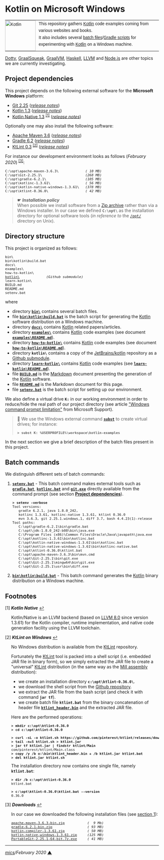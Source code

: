 # <span id="top">Kotlin on Microsoft Windows</span>

<table style="font-family:Helvetica,Arial;font-size:14px;line-height:1.6;">
  <tr>
  <td style="border:0;padding:0 10px 0 0;min-width:25%;"><a href="https://kotlinlang.org/"><img src="https://upload.wikimedia.org/wikipedia/commons/thumb/7/74/Kotlin-logo.svg/120px-Kotlin-logo.svg.png" width="100" alt="Kotlin"/></a></td>
  <td style="border:0;padding:0;vertical-align:text-top;">This repository gathers <a href="https://kotlinlang.org/">Kotlin</a> code examples coming from various websites and books.<br/>
  It also includes several <a href="https://en.wikibooks.org/wiki/Windows_Batch_Scripting">batch files</a>/<a href="https://docs.gradle.org/current/userguide/writing_build_scripts.html">Gradle scripts</a> for experimenting with <a href="https://kotlinlang.org/">Kotlin</a> on a Windows machine.
  </td>
  </tr>
</table>

[Dotty][dotty_examples], [GraalSqueak][graalsqueak_examples], [GraalVM][graalvm_examples], [Haskell][haskell_examples], [LLVM][llvm_examples] and [Node.js][nodejs_examples] are other topics we are currently investigating.

## <span id="proj_deps">Project dependencies</span>

This project depends on the following external software for the **Microsoft Windows** platform:

- [Git 2.25][git_downloads] ([*release notes*][git_relnotes])
- [Kotlin 1.3][kotlin_latest] ([*release notes*][kotlin_relnotes])
- [Kotlin Native 1.3][kotlin_latest] <sup id="anchor_01"><a href="#footnote_01">[1]</a></sup> ([*release notes*][kotlin_native_relnotes])

Optionally one may also install the following software:

- [Apache Maven 3.6][maven_latest] ([*release notes*][maven_relnotes])
- [Gradle 6.2][gradle_latest] ([*release notes*][gradle_relnotes])
- [KtLint 0.3][ktlint_latest] <sup id="anchor_02"><a href="#footnote_02">[2]</a></sup> ([*release notes*][ktlint_relnotes])

For instance our development environment looks as follows (*February 2020*) <sup id="anchor_03"><a href="#footnote_03">[3]</a></sup>:

<pre style="font-size:80%;">
C:\opt\apache-maven-3.6.3\             <i>( 10 MB)</i>
C:\opt\Git-2.25.1\                     <i>(268 MB)</i>
C:\opt\gradle-6.2.1\                   <i>(105 MB)</i>
C:\opt\kotlinc-1.3.61\                 <i>( 56 MB)</i>
C:\opt\kotlin-native-windows-1.3.61\   <i>(378 MB)</i>
C:\opt\ktlint-0.36.0\                  <i>( 42 MB)</i>
</pre>
<!--
C:\opt\<a href="https://github.com/pinterest/ktlint/releases/">ktlint-0.35\</a>
-->

> **&#9755;** ***Installation policy***<br/>
> When possible we install software from a [Zip archive][zip_archive] rather than via a Windows installer. In our case we defined **`C:\opt\`** as the installation directory for optional software tools (*in reference to* the [`/opt/`][linux_opt] directory on Unix).

## <span id="structure">Directory structure</span>

This project is organized as follows:
<pre style="font-size:80%;">
bin\
bin\kotlin\build.bat
docs\
examples\
how-to-kotlin\
<a href="https://github.com/JetBrains/kotlin">kotlin\</a>             <i>(Github submodule)</i>
learn-kotlin\
BUILD.md
README.md
setenv.bat
</pre>

where

- directory [**`bin\`**](bin/) contains several batch files.
- file [**`bin\kotlin\build.bat`**](bin/kotlin/build.bat) is the batch script for generating the [Kotlin] software distribution on a Windows machine.
- directory [**`docs\`**](docs/) contains [Kotlin] related papers/articles.
- directory [**`examples\`**](examples/) contains [Kotlin] code examples (see document [**`examples\README.md`**](examples/README.md)).
- directory [**`how-to-kotlin\`**](how-to-kotlin/) contains [Kotlin] code examples (see document [**`how-to-kotlin\README.md`**](how-to-kotlin/README.md)).
- directory **`kotlin\`** contains a copy of the [JetBrains/kotlin][jetbrains_kotlin] repository as a [Github submodule](.gitmodules).
- directory [**`learn-kotlin\`**](learn-kotlin/) contains [Kotlin] code examples (see [**`learn-kotlin\README.md`**](learn-kotlin/README.md)).
- file [**`BUILD.md`**](BUILD.md) is the [Markdown][github_markdown] document presenting the generation of the [Kotlin] software.
- file [**`README.md`**](README.md) is the Markdown document for this page.
- file [**`setenv.bat`**](setenv.bat) is the batch script for setting up our environment.

We also define a virtual drive **`K:`** in our working environment in order to reduce/hide the real path of our project directory (see article ["Windows command prompt limitation"][windows_limitation] from Microsoft Support).

> **:mag_right:** We use the Windows external command [**`subst`**][windows_subst] to create virtual drives; for instance:
>
> <pre style="font-size:80%;">
> <b>&gt; subst K: %USERPROFILE%\workspace\kotlin-examples</b>
> </pre>

In the next section we give a brief description of the batch files present in this project.

## Batch commands

We distinguish different sets of batch commands:

1. [**`setenv.bat`**](setenv.bat) - This batch command makes external tools such as [**`gradle.bat`**][gradle_bat], [**`kotlinc.bat`**][kotlinc_bat] and [**`git.exe`**][git_exe] directly available from the command prompt (see section [**Project dependencies**](#proj_deps)).

   <pre style="font-size:80%;">
   <b>&gt; setenv -verbose</b>
   Tool versions:
      gradle 6.2.1, java 1.8.0_242,
      kotlinc 1.3.61, kotlinc-native 1.3.61, ktlint 0.36.0
      mvn 3.6.3, git 2.25.1.windows.1, diff 3.7, bash 4.4.23(1)-release
   Tool paths:
      C:\opt\gradle-6.2.1\bin\gradle.bat
      C:\opt\jdk-1.8.0_242-b08\bin\java.exe
      C:\Program Files (x86)\Common Files\Oracle\Java\javapath\java.exe
      C:\opt\kotlinc-1.3.61\bin\kotlinc.bat
      C:\opt\kotlin-native-windows-1.3.61\bin\kotlinc.bat
      C:\opt\kotlin-native-windows-1.3.61\bin\kotlinc-native.bat
      C:\opt\ktlint-0.36.0\ktlint.bat
      C:\opt\apache-maven-3.6.3\bin\mvn.cmd
      C:\opt\Git-2.25.1\bin\git.exe
      C:\opt\Git-2.25.1\mingw64\bin\git.exe
      C:\opt\Git-2.25.1\usr\bin\diff.exe
   </pre>

2. [**`bin\kotlin\build.bat`**](bin/kotlin/build.bat) - This batch command generates the [Kotlin] binary distribution on a Windows machine.

## <span id="footnotes">Footnotes</span>

<a name="footnote_01">[1]</a> ***Kotlin Native*** [↩](#anchor_01)

<p style="margin:0 0 1em 20px;">
Kotlin/Native is an LLVM backend (based on <a href="https://releases.llvm.org/8.0.0/docs/ReleaseNotes.html">LLVM 8.0</a> since version <a hef="https://github.com/JetBrains/kotlin-native/blob/master/CHANGELOG.md#v1360-oct-2019">1.3.61</a>) for the Kotlin compiler, runtime implementation, and native code generation facility using the LLVM toolchain.
</p>

<a name="footnote_02">[2]</a> ***KtLint on Windows*** [↩](#anchor_02)

<p style="margin:0 0 1em 20px;">
No Windows distribution is available from the <a href="https://github.com/pinterest/ktlint/releases">KtLint</a> repository.
</p>
<p style="margin:0 0 1em 20px;">Fortunately the <a href="https://github.com/pinterest/ktlint/releases">KtLint</a> tool is packed into a shell script (i.e. embedded JAR file in binary form), so we simply extracted the JAR file to create a "universal" <a href="https://github.com/pinterest/ktlint/releases">KtLint</a> distribution (in the same way as the <a href="http://www.lihaoyi.com/mill/index.html#windows">Mill assembly</a> distribution):
</p>
<ul style="margin:0 0 1em 20px;">
<li>we create an installation directory <b><code>c:\opt\ktlint-0.36.0\</code></b>.</li>
<li>we download the shell script from the <a href="https://github.com/pinterest/ktlint">Github repository</a>.</i>
<li>we extract the JAR file from the bash script (and check it with command <b><code>jar tf</code></b>).</li>
<li>we create batch file <b><code>ktlint.bat</code></b> from the binary concatenation of header file <a href="bin/ktlint_header.bin"><b><code>ktlint_header.bin</code></b></a> and the extracted JAR file.</li>
</ul>
<p style="margin:0 0 1em 20px;">
Here are the performed operations:
</p>
<pre style="margin:0 0 1em 20px; font-size:80%;">
<b>&gt; mkdir c:\opt\ktlint-0.36.0</b>
<b>&gt; cd c:\opt\ktlint-0.36.0</b>
&nbsp;
<b>&gt; curl -sL -o ktlint.sh https://github.com/pinterest/ktlint/releases/download/0.36.0/ktlint</b>
<b>&gt; tail -n+5 ktlint.sh > ktlint.jar</b>
<b>&gt; jar tf ktlint.jar | findstr ktlint/Main</b>
com/pinterest/ktlint/Main.class
<b>&gt; copy /y /b o:\bin\ktlint_header.bin + /b ktlint.jar ktlint.bat</b>
<b>&gt; del ktlint.jar ktlint.sh</b>
</pre>
<p style="margin:0 0 1em 20px;">
The installation directory now contains one single file, namely <b><code>ktlint.bat</code></b>:
</p>
<pre style="margin:0 0 1em 20px; font-size:80%;">
<b>&gt; dir /b c:\opt\ktlint-0.36.0</b>
ktlint.bat
&nbsp;
<b>&gt; c:\opt\ktlint-0.36.0\ktlint.bat --version</b>
0.36.0
</pre>

<a name="footnote_03">[3]</a> ***Downloads*** [↩](#anchor_03)

<p style="margin:0 0 1em 20px;">
In our case we downloaded the following installation files (see <a href="#proj_deps">section 1</a>):
</p>
<pre style="margin:0 0 1em 20px; font-size:80%;">
<a href="https://maven.apache.org/download.cgi">apache-maven-3.6.3-bin.zip</a>           <i>(  9 Mb)</i>
<a href="https://gradle.org/releases/">gradle-6.2.1-bin.zip</a>                 <i>( 93 MB)</i>
<a href="https://github.com/JetBrains/kotlin/releases/tag/v1.3.61">kotlin-compiler-1.3.61.zip</a>           <i>( 50 MB)</i>
<a href="https://github.com/JetBrains/kotlin/releases/tag/v1.3.61">kotlin-native-windows-1.3.61.zip</a>     <i>(125 MB)</i>
<a href="https://git-scm.com/download/win">PortableGit-2.25.1-64-bit.7z.exe</a>     <i>( 41 MB)</i>
</pre>

***

*[mics](https://lampwww.epfl.ch/~michelou/)/February 2020* [**&#9650;**](#top)
<span id="bottom">&nbsp;</span>

<!-- link refs -->

[dotty_examples]: https://github.com/michelou/dotty-examples
[git_downloads]: https://git-scm.com/download/win
[git_exe]: https://git-scm.com/docs/git
[git_relnotes]: https://raw.githubusercontent.com/git/git/master/Documentation/RelNotes/2.25.1.txt
[github_markdown]: https://github.github.com/gfm/
[graalsqueak_examples]: https://github.com/michelou/graalsqueak-examples
[graalvm_examples]: https://github.com/michelou/graalvm-examples
[gradle_bat]: https://docs.gradle.org/current/userguide/command_line_interface.html
[gradle_latest]: https://gradle.org/releases/
[gradle_relnotes]: https://docs.gradle.org/6.2.1/release-notes.html
[haskell_examples]: https://github.com/michelou/haskell-examples
[jetbrains_kotlin]: https://github.com/JetBrains/kotlin
[kotlin]: https://kotlinlang.org/
[kotlin_latest]: https://github.com/JetBrains/kotlin/releases/tag/v1.3.61
[kotlin_native_relnotes]: https://github.com/JetBrains/kotlin-native/blob/master/CHANGELOG.md#v1360-oct-2019
[kotlin_relnotes]: https://github.com/JetBrains/kotlin/releases/tag/v1.3.61
[kotlinc_bat]: https://kotlinlang.org/docs/tutorials/command-line.html
[ktlint]: https://github.com/pinterest/ktlint
[ktlint_latest]: https://github.com/pinterest/ktlint/releases
[ktlint_relnotes]: https://github.com/pinterest/ktlint/releases/tag/0.36.0
[linux_opt]: https://tldp.org/LDP/Linux-Filesystem-Hierarchy/html/opt.html
[llvm_examples]: https://github.com/michelou/llvm-examples
[maven_latest]: https://maven.apache.org/download.cgi
[maven_relnotes]: https://maven.apache.org/docs/3.6.3/release-notes.html
[nodejs_examples]: https://github.com/michelou/nodejs-examples
[windows_limitation]: https://support.microsoft.com/en-gb/help/830473/command-prompt-cmd-exe-command-line-string-limitation
[windows_subst]: https://docs.microsoft.com/en-us/windows-server/administration/windows-commands/subst
[zip_archive]: https://www.howtogeek.com/178146/htg-explains-everything-you-need-to-know-about-zipped-files/

